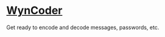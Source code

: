 # <a href="wyndace.github.io/WynCoder">WynCoder</a>
Get ready to encode and decode messages, passwords, etc.
